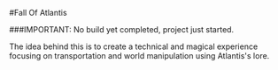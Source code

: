 #Fall Of Atlantis


###IMPORTANT: No build yet completed, project just started. 

The idea behind this is to create a technical and magical experience focusing on transportation and world manipulation using Atlantis's lore.

